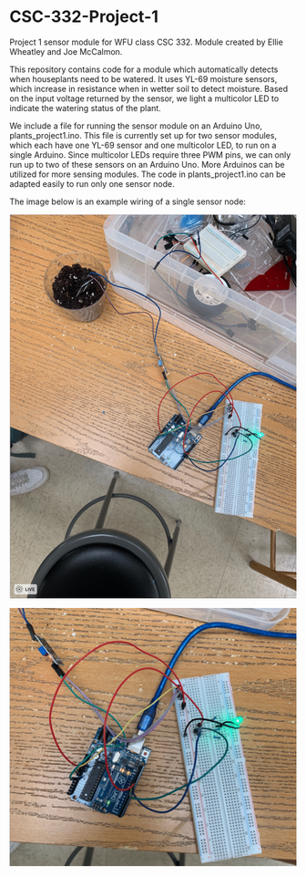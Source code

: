 # CSC-332-Project-1
Project 1 sensor module for WFU class CSC 332. Module created by Ellie Wheatley and Joe McCalmon.

This repository contains code for a module which automatically detects when houseplants need to be watered. It uses YL-69 moisture sensors, which increase in resistance when in wetter soil to detect moisture. Based on the input voltage returned by the sensor, we light a multicolor LED to indicate the watering status of the plant.

We include a file for running the sensor module on an Arduino Uno, plants_project1.ino. This file is currently set up for two sensor modules, which each have one YL-69 sensor and one multicolor LED, to run on a single Arduino. Since multicolor LEDs require three PWM pins, we can only run up to two of these sensors on an Arduino Uno. More Arduinos can be utilized for more sensing modules. The code in plants_project1.ino can be adapted easily to run only one sensor node.

The image below is an example wiring of a single sensor node:

![alt text](https://github.com/mccajl/CSC-332-Project-1/blob/main/Full_sensor.png?raw=true)


![alt text](https://github.com/mccajl/CSC-332-Project-1/blob/main/Wiring_picture.png?raw=true)
